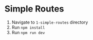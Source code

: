 # Simple Routes

1. Navigate to `1-simple-routes` directory
2. Run `npm install`
3. Run `npm run dev`
